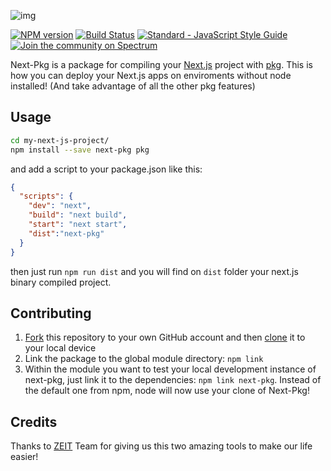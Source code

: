 ![img](https://imgur.com/tsfURMV.png)

[![NPM version](https://img.shields.io/npm/v/next-pkg.svg)](https://www.npmjs.com/package/next-pkg)
[![Build Status](https://travis-ci.org/fmiras/next-pkg.svg?branch=master)](https://travis-ci.org/fmiras/next-pkg)
[![Standard - JavaScript Style Guide](https://img.shields.io/badge/code_style-standard-brightgreen.svg)](https://github.com/standard/standard)
[![Join the community on Spectrum](https://withspectrum.github.io/badge/badge.svg)](https://spectrum.chat/next-js)

Next-Pkg is a package for compiling your [Next.js](https://github.com/zeit/next.js) project with [pkg](https://github.com/zeit/pkg). This is how you can deploy your Next.js apps on enviroments without node installed! (And take advantage of all the other pkg features)

## Usage

```bash
cd my-next-js-project/
npm install --save next-pkg pkg
```

and add a script to your package.json like this:

```json
{
  "scripts": {
    "dev": "next",
    "build": "next build",
    "start": "next start",
    "dist":"next-pkg"
  }
}
```

then just run `npm run dist` and you will find on `dist` folder your next.js binary compiled project.

## Contributing

1. [Fork](https://help.github.com/articles/fork-a-repo/) this repository to your own GitHub account and then [clone](https://help.github.com/articles/cloning-a-repository/) it to your local device
2. Link the package to the global module directory: `npm link`
3. Within the module you want to test your local development instance of next-pkg, just link it to the dependencies: `npm link next-pkg`. Instead of the default one from npm, node will now use your clone of Next-Pkg!

## Credits

Thanks to [ZEIT](https://zeit.co) Team for giving us this two amazing tools to make our life easier!
